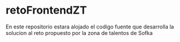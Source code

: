 # retoFrontendZT
En este repositorio estara alojado el codigo fuente que desarrolla la solucion al reto propuesto por la zona de talentos de Sofka
